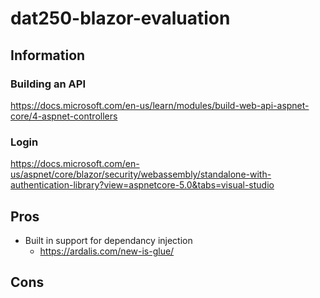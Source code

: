 # dat250-blazor-evaluation

## Information
### Building an API
https://docs.microsoft.com/en-us/learn/modules/build-web-api-aspnet-core/4-aspnet-controllers

### Login
https://docs.microsoft.com/en-us/aspnet/core/blazor/security/webassembly/standalone-with-authentication-library?view=aspnetcore-5.0&tabs=visual-studio


## Pros
- Built in support for dependancy injection
    - https://ardalis.com/new-is-glue/ 
## Cons
